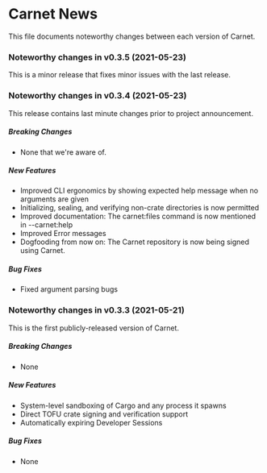 # Carnet News

This file documents noteworthy changes between each version of 
Carnet.



### Noteworthy changes in v0.3.5 (2021-05-23)

This is a minor release that fixes minor issues with the last 
release.

### Noteworthy changes in v0.3.4 (2021-05-23)

This release contains last minute changes prior to project 
announcement.

##### Breaking Changes

* None that we're aware of.

##### New Features

* Improved CLI ergonomics by showing expected help message when no 
  arguments are given
* Initializing, sealing, and verifying non-crate directories is now 
  permitted
* Improved documentation: The carnet:files command is now mentioned 
  in --carnet:help
* Improved Error messages
* Dogfooding from now on: The Carnet repository is now being signed 
  using Carnet.

##### Bug Fixes

* Fixed argument parsing bugs



### Noteworthy changes in v0.3.3 (2021-05-21)

This is the first publicly-released version of Carnet. 

##### Breaking Changes

* None

##### New Features

* System-level sandboxing of Cargo and any process it spawns
* Direct TOFU crate signing and verification support
* Automatically expiring Developer Sessions

##### Bug Fixes

* None

